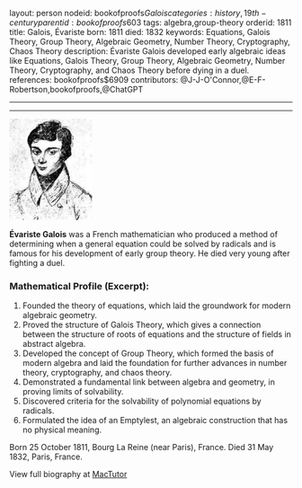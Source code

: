 layout: person
nodeid: bookofproofs$Galois
categories: history,19th-century
parentid: bookofproofs$603
tags: algebra,group-theory
orderid: 1811
title: Galois, Évariste
born: 1811
died: 1832
keywords: Equations, Galois Theory, Group Theory, Algebraic Geometry, Number Theory, Cryptography, Chaos Theory
description: Évariste Galois developed early algebraic ideas like Equations, Galois Theory, Group Theory, Algebraic Geometry, Number Theory, Cryptography, and Chaos Theory before dying in a duel.
references: bookofproofs$6909
contributors: @J-J-O'Connor,@E-F-Robertson,bookofproofs,@ChatGPT

---



---

![Galois.jpg](https://github.com/bookofproofs/bookofproofs.github.io/blob/main/_sources/_assets/images/portraits/Galois.jpg?raw=true)

**Évariste Galois** was a French mathematician who produced a method of determining when a general equation could be solved by radicals and is famous for his development of early group theory. He died very young after fighting a duel.

### Mathematical Profile (Excerpt):
1. Founded the theory of equations, which laid the groundwork for modern algebraic geometry.
2. Proved the structure of Galois Theory, which gives a connection between the structure of roots of equations and the structure of fields in abstract algebra.
3. Developed the concept of Group Theory, which formed the basis of modern algebra and laid the foundation for further advances in number theory, cryptography, and chaos theory.
4. Demonstrated a fundamental link between algebra and geometry, in proving limits of solvability.
5. Discovered criteria for the solvability of polynomial equations by radicals. 
6. Formulated the idea of an Emptylest, an algebraic construction that has no physical meaning.

Born 25 October 1811, Bourg La Reine (near Paris), France. Died 31 May 1832, Paris, France.

View full biography at [MacTutor](https://mathshistory.st-andrews.ac.uk/Biographies/Galois/)
